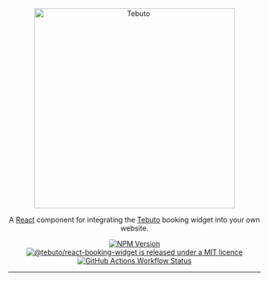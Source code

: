 
<div align="center">
  <img alt="Tebuto" src="https://tebuto.de/assets/logo.svg" width="400" />
</div>

<p align="center">A <a href="https://react.dev" target="_blank">React</a> component for integrating the <a href="https://tebuto.de"  target="_blank">Tebuto</a> booking widget into your own website.
<p align="center">

<div align="center">
  <a href="https://www.npmjs.com/package/jest"><img alt="NPM Version" src="https://img.shields.io/npm/v/%40tebuto%2Freact-booking-widget"></a>
  <a href="https://github.com/jestjs/jest/blob/main/LICENSE"> <img alt="@tebuto/react-booking-widget is released under a MIT licence" src="https://img.shields.io/npm/l/%40tebuto%2Freact-booking-widget"></a>
  <a href="https://github.com/jestjs/jest/actions/workflows/branch.yaml"><img alt="GitHub Actions Workflow Status" src="https://img.shields.io/github/actions/workflow/status/tebuto/react-booking-widget/.github%2Fworkflows%2Fbranch.yaml?label=CI&logo=GitHub"></a>
</div>
<hr />
